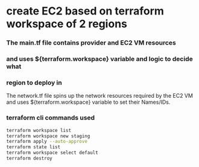 # create EC2 based on terraform workspace of 2 regions
### The main.tf file contains provider and EC2 VM resources
### and uses ${terraform.workspace} variable and logic to decide what
### region to deploy in

The network.tf file spins up the network resources required by
the EC2 VM and uses ${terraform.workspace} variable to set their Names/IDs.

### terraform cli commands used
```bash
terraform workspace list
terraform workspace new staging
terraform apply --auto-approve
terraform state list
terraform workspace select default
terraform destroy
```
